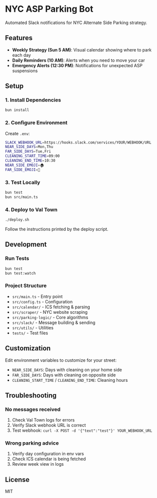 # NYC ASP Parking Bot

Automated Slack notifications for NYC Alternate Side Parking strategy.

## Features

- **Weekly Strategy (Sun 5 AM)**: Visual calendar showing where to park each day
- **Daily Reminders (10 AM)**: Alerts when you need to move your car
- **Emergency Alerts (12:30 PM)**: Notifications for unexpected ASP suspensions

## Setup

### 1. Install Dependencies

```bash
bun install
```

### 2. Configure Environment

Create `.env`:

```bash
SLACK_WEBHOOK_URL=https://hooks.slack.com/services/YOUR/WEBHOOK/URL
NEAR_SIDE_DAYS=Mon,Thu
FAR_SIDE_DAYS=Tue,Fri
CLEANING_START_TIME=09:00
CLEANING_END_TIME=10:30
NEAR_SIDE_EMOJI=🏠
FAR_SIDE_EMOJI=🌳
```

### 3. Test Locally

```bash
bun test
bun src/main.ts
```

### 4. Deploy to Val Town

```bash
./deploy.sh
```

Follow the instructions printed by the deploy script.

## Development

### Run Tests

```bash
bun test
bun test:watch
```

### Project Structure

- `src/main.ts` - Entry point
- `src/config.ts` - Configuration
- `src/calendar/` - ICS fetching & parsing
- `src/scraper/` - NYC website scraping
- `src/parking-logic/` - Core algorithms
- `src/slack/` - Message building & sending
- `src/utils/` - Utilities
- `tests/` - Test files

## Customization

Edit environment variables to customize for your street:

- `NEAR_SIDE_DAYS`: Days with cleaning on your home side
- `FAR_SIDE_DAYS`: Days with cleaning on opposite side
- `CLEANING_START_TIME` / `CLEANING_END_TIME`: Cleaning hours

## Troubleshooting

### No messages received

1. Check Val Town logs for errors
2. Verify Slack webhook URL is correct
3. Test webhook: `curl -X POST -d '{"text":"test"}' YOUR_WEBHOOK_URL`

### Wrong parking advice

1. Verify day configuration in env vars
2. Check ICS calendar is being fetched
3. Review week view in logs

## License

MIT
